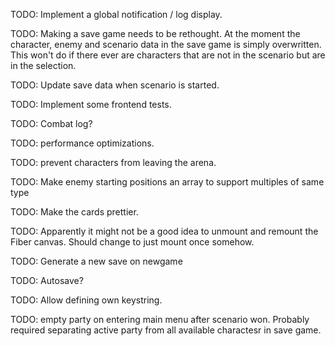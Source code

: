 TODO: Implement a global notification / log display.

TODO: Making a save game needs to be rethought.
At the moment the character, enemy and scenario data in the save game
is simply overwritten. This won't do if there ever are characters
that are not in the scenario but are in the selection.

TODO: Update save data when scenario is started.

TODO: Implement some frontend tests.

TODO: Combat log?

TODO: performance optimizations.

TODO: prevent characters from leaving the arena.

TODO: Make enemy starting positions an array to support multiples of same type

TODO: Make the cards prettier.

TODO: Apparently it might not be a good idea to unmount and remount
the Fiber canvas. Should change to just mount once somehow.

TODO: Generate a new save on newgame

TODO: Autosave?

TODO: Allow defining own keystring.

TODO: empty party on entering main menu after scenario won.
Probably required separating active party from all available charactesr
in save game.
